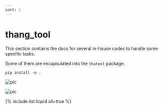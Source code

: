 ```yaml
---
sort: 1
---
```


# thang_tool

This section contains the docs for several in-house codes to handle some specific tasks.

Some of them are encapsulated into the `thatool` package.

```python
pip install -e .
```

![pic](https://upload.wikimedia.org/wikipedia/commons/thumb/8/85/Euler2a.gif/255px-Euler2a.gif)
<!-- ![pic](https://icme.hpc.msstate.edu/mediawiki/images/e/e7/4kovito.gif) -->
![pic](figure/hBN_PMMA.gif)

{% include list.liquid all=true %}
